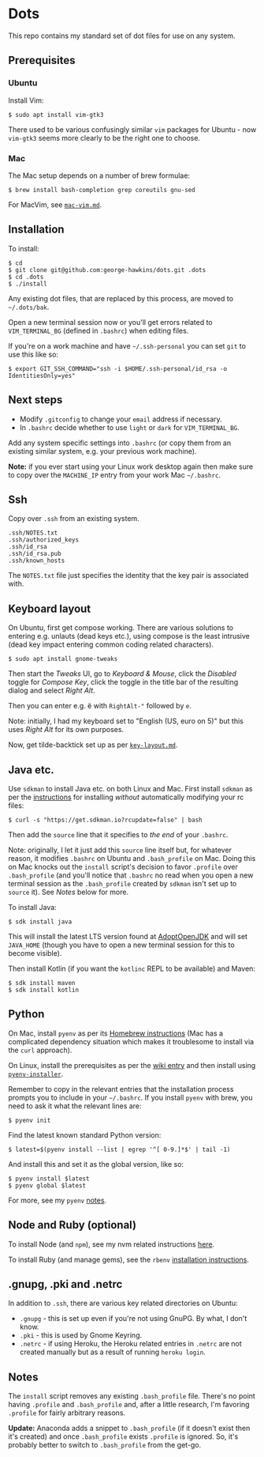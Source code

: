 Dots
====

This repo contains my standard set of dot files for use on any system.

Prerequisites
-------------

### Ubuntu

Install Vim:

    $ sudo apt install vim-gtk3

There used to be various confusingly similar `vim` packages for Ubuntu - now `vim-gtk3` seems more clearly to be the right one to choose.

### Mac

The Mac setup depends on a number of brew formulae:

    $ brew install bash-completion grep coreutils gnu-sed

For MacVim, see [`mac-vim.md`](mac-vim.md).

Installation
------------

To install:

    $ cd
    $ git clone git@github.com:george-hawkins/dots.git .dots
    $ cd .dots
    $ ./install

Any existing dot files, that are replaced by this process, are moved to `~/.dots/bak`.

Open a new terminal session now or you'll get errors related to `VIM_TERMINAL_BG` (defined in `.bashrc`) when editing files.

If you're on a work machine and have `~/.ssh-personal` you can set `git` to use this like so:

    $ export GIT_SSH_COMMAND="ssh -i $HOME/.ssh-personal/id_rsa -o IdentitiesOnly=yes"

Next steps
----------

* Modify `.gitconfig` to change your `email` address if necessary.
* In `.bashrc` decide whether to use `light` or `dark` for `VIM_TERMINAL_BG`.

Add any system specific settings into `.bashrc` (or copy them from an existing similar system, e.g. your previous work machine).

**Note:** if you ever start using your Linux work desktop again then make sure to copy over the `MACHINE_IP` entry from your work Mac `~/.bashrc`.

Ssh
---

Copy over `.ssh` from an existing system.

    .ssh/NOTES.txt
    .ssh/authorized_keys
    .ssh/id_rsa
    .ssh/id_rsa.pub
    .ssh/known_hosts

The `NOTES.txt` file just specifies the identity that the key pair is associated with.

Keyboard layout
---------------

On Ubuntu, first get compose working. There are various solutions to entering e.g. unlauts (dead keys etc.), using compose is the least intrusive (dead key impact entering common coding related characters).

    $ sudo apt install gnome-tweaks

Then start the _Tweaks_ UI, go to _Keyboard & Mouse_, click the _Disabled_ toggle for _Compose Key_, click the toggle in the title bar of the resulting dialog and select _Right Alt_.

Then you can enter e.g. &euml; with `RightAlt-"` followed by `e`.

Note: initially, I had my keyboard set to "English (US, euro on 5)" but this uses _Right Alt_ for its own purposes.

Now, get tilde-backtick set up as per [`key-layout.md`](key-layout.md).

Java etc.
---------

Use `sdkman` to install Java etc. on both Linux and Mac. First install `sdkman` as per the [instructions](https://sdkman.io/install) for installing _without_ automatically modifying your rc files:

    $ curl -s "https://get.sdkman.io?rcupdate=false" | bash

Then add the `source` line that it specifies to _the end_ of your `.bashrc`.

Note: originally, I let it just add this `source` line itself but, for whatever reason, it modifies `.bashrc` on Ubuntu and `.bash_profile` on Mac. Doing this on Mac knocks out the `install` script's decision to favor `.profile` over `.bash_profile` (and you'll notice that `.bashrc` no read when you open a new terminal session as the `.bash_profile` created by `sdkman` isn't set up to `source` it). See _Notes_ below for more.

To install Java:

    $ sdk install java

This will install the latest LTS version found at [AdoptOpenJDK](https://adoptopenjdk.net/) and will set `JAVA_HOME` (though you have to open a new terminal session for this to become visible).

Then install Kotlin (if you want the `kotlinc` REPL to be available) and Maven:

    $ sdk install maven
    $ sdk install kotlin

Python
------

On Mac, install `pyenv` as per its [Homebrew instructions](https://github.com/pyenv/pyenv#homebrew-on-macos) (Mac has a complicated dependency situation which makes it troublesome to install via the `curl` approach).

On Linux, install the prerequisites as per the [wiki entry](https://github.com/pyenv/pyenv/wiki/Common-build-problems#prerequisites) and then install using [`pyenv-installer`](https://github.com/pyenv/pyenv-installer#install).

Remember to copy in the relevant entries that the installation process prompts you to include in your `~/.bashrc`. If you install `pyenv` with brew, you need to ask it what the relevant lines are:

    $ pyenv init

Find the latest known standard Python version:

    $ latest=$(pyenv install --list | egrep '^[ 0-9.]*$' | tail -1)

And install this and set it as the global version, like so:

    $ pyenv install $latest
    $ pyenv global $latest

For more, see my `pyenv` [notes](https://github.com/george-hawkins/snippets/blob/master/install-python.md#pyenv).

Node and Ruby (optional)
------------------------

To install Node (and `npm`), see my nvm related instructions [here](https://github.com/george-hawkins/snippets/blob/master/install-node-and-npm.md).

To install Ruby (and manage gems), see the `rbenv` [installation instructions](https://github.com/rbenv/rbenv#installation).

.gnupg, .pki and .netrc
-----------------------

In addition to `.ssh`, there are various key related directories on Ubuntu:

* `.gnupg` - this is set up even if you're not using GnuPG. By what, I don't know.
* `.pki` - this is used by Gnome Keyring.
* `.netrc` - if using Heroku, the Heroku related entries in `.netrc` are not created manually but as a result of running `heroku login`.

Notes
-----

The `install` script removes any existing `.bash_profile` file. There's no point having `.profile` and `.bash_profile` and, after a little research, I'm favoring `.profile` for fairly arbitrary reasons.

**Update:** Anaconda adds a snippet to `.bash_profile` (if it doesn't exist then it's created) and once `.bash_profile` exists `.profile` is ignored. So, it's probably better to switch to `.bash_profile` from the get-go.
